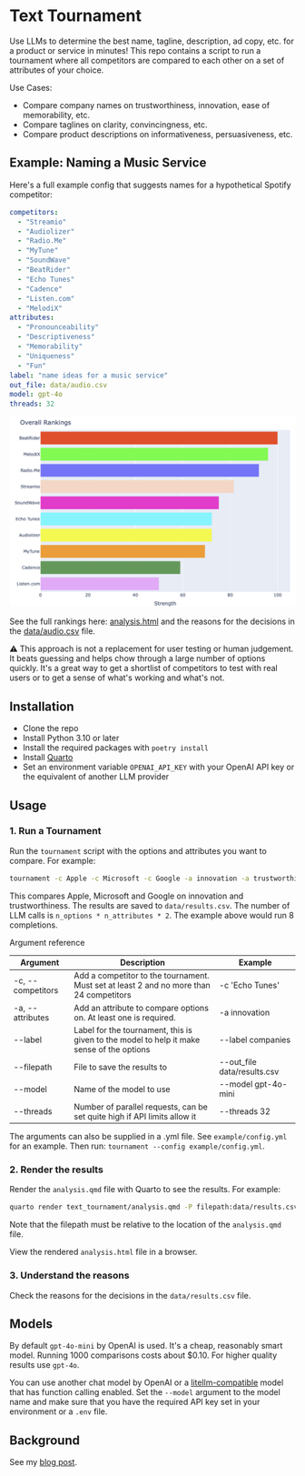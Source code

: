 # Text Tournament

Use LLMs to determine the best name, tagline, description, ad copy, etc. for a product or service in minutes! This repo contains a script to run a tournament where all competitors are compared to each other on a set of attributes of your choice.

Use Cases:

- Compare company names on trustworthiness, innovation, ease of memorability, etc.
- Compare taglines on clarity, convincingness, etc.
- Compare product descriptions on informativeness, persuasiveness, etc.

## Example: Naming a Music Service

Here's a full example config that suggests names for a hypothetical Spotify competitor:

```yaml
competitors:
  - "Streamio"
  - "Audiolizer"
  - "Radio.Me"
  - "MyTune"
  - "SoundWave"
  - "BeatRider"
  - "Echo Tunes"
  - "Cadence"
  - "Listen.com"
  - "MelodiX"
attributes:
  - "Pronounceability"
  - "Descriptiveness"
  - "Memorability"
  - "Uniqueness"
  - "Fun"
label: "name ideas for a music service"
out_file: data/audio.csv
model: gpt-4o
threads: 32
```

![Example ranking](img/ranking.png)

See the full rankings here: [analysis.html](https://psimm.github.io/text-tournament/) and the reasons for the decisions in the [data/audio.csv](data/audio.csv) file.

⚠️ This approach is not a replacement for user testing or human judgement. It beats guessing and helps chow through a large number of options quickly. It's a great way to get a shortlist of competitors to test with real users or to get a sense of what's working and what's not.

## Installation

- Clone the repo
- Install Python 3.10 or later
- Install the required packages with `poetry install`
- Install [Quarto](https://quarto.org/docs/get-started/)
- Set an environment variable `OPENAI_API_KEY` with your OpenAI API key or the equivalent of another LLM provider

## Usage

### 1. Run a Tournament

Run the `tournament` script with the options and attributes you want to compare. For example:

```bash
tournament -c Apple -c Microsoft -c Google -a innovation -a trustworthiness --label companies --filepath data/results.csv
```

This compares Apple, Microsoft and Google on innovation and trustworthiness. The results are saved to `data/results.csv`. The number of LLM calls is `n_options * n_attributes * 2`. The example above would run 8 completions.

Argument reference

| Argument          | Description                                                                               | Example                     |
| ----------------- | ----------------------------------------------------------------------------------------- | --------------------------- |
| -c, --competitors | Add a competitor to the tournament. Must set at least 2 and no more than 24 competitors   | -c 'Echo Tunes'             |
| -a, --attributes  | Add an attribute to compare options on. At least one is required.                         | -a innovation               |
| --label           | Label for the tournament, this is given to the model to help it make sense of the options | --label companies           |
| --filepath        | File to save the results to                                                               | --out_file data/results.csv |
| --model           | Name of the model to use                                                                  | --model gpt-4o-mini         |
| --threads         | Number of parallel requests, can be set quite high if API limits allow it                 | --threads 32                |

The arguments can also be supplied in a .yml file. See `example/config.yml` for an example. Then run: `tournament --config example/config.yml`.

### 2. Render the results

Render the `analysis.qmd` file with Quarto to see the results. For example:

```bash
quarto render text_tournament/analysis.qmd -P filepath:data/results.csv
```

Note that the filepath must be relative to the location of the `analysis.qmd` file.

View the rendered `analysis.html` file in a browser.

### 3. Understand the reasons

Check the reasons for the decisions in the `data/results.csv` file.

## Models

By default `gpt-4o-mini` by OpenAI is used. It's a cheap, reasonably smart model. Running 1000 comparisons costs about $0.10. For higher quality results use `gpt-4o`.

You can use another chat model by OpenAI or a [litellm-compatible](https://docs.litellm.ai/docs/providers/) model that has function calling enabled. Set the `--model` argument to the model name and make sure that you have the required API key set in your environment or a `.env` file.

## Background

See my [blog post](https://simmering.dev/blog/text-tournament).
